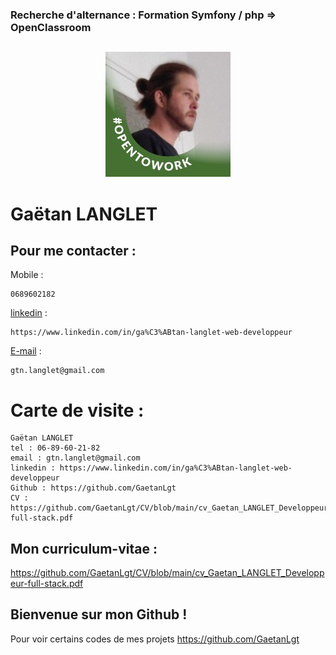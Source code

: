 ### Recherche d'alternance : Formation Symfony / php => OpenClassroom
## 


<div align="center">
	
![Alt Text](https://github.com/GaetanLgt/CV/blob/main/photo.png?raw=true)

</div>

Gaëtan LANGLET
===



## Pour me contacter :

Mobile : 
	
	0689602182
	
 [linkedin](https://www.linkedin.com/in/ga%C3%ABtan-langlet-web-developpeur/) :
 	
	https://www.linkedin.com/in/ga%C3%ABtan-langlet-web-developpeur

 [E-mail](gtn.langlet@gmain.com) :
 	
	gtn.langlet@gmail.com


# Carte de visite :


	Gaëtan LANGLET
	tel : 06-89-60-21-82
	email : gtn.langlet@gmail.com
	linkedin : https://www.linkedin.com/in/ga%C3%ABtan-langlet-web-developpeur
	Github : https://github.com/GaetanLgt
	CV : https://github.com/GaetanLgt/CV/blob/main/cv_Gaetan_LANGLET_Developpeur-full-stack.pdf
##

###
Mon curriculum-vitae :
---

<div>
	
https://github.com/GaetanLgt/CV/blob/main/cv_Gaetan_LANGLET_Developpeur-full-stack.pdf
	
</div>


###

Bienvenue sur mon Github !
--
Pour voir certains codes de mes projets https://github.com/GaetanLgt 
